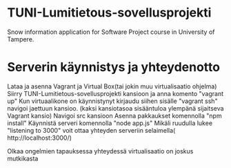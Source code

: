 # TUNI-Lumitietous-sovellusprojekti
Snow information application for Software Project course in University of Tampere.

# Serverin käynnistys ja yhteydenotto
Lataa ja asenna Vagrant ja Virtual Box(tai jokin muu virtualisaatio ohjelma)
Siirry TUNI-Lumitietous-sovellusprojekti kansioon ja anna komento "vagrant up"
Kun virtuaalikone on käynnistynyt kirjaudu siihen sisälle "vagrant ssh"
navigoi jaettuun kansioo. (kaksi kansiotasoa sisääntuloa ylempänä sijaitseva Vagrant kansio)
Navigoi src kansioon
Asenna pakkaukset komennolla "npm install"
Käynnistä serveri komennolla "node app.js"
Mikäli ruudulla lukee "listening to 3000" voit ottaa yhteyden serveriin selaimella( http://localhost:3000/)

Olkaa ongelmien tapauksessa yhteydessä virtualisaatio on joskus mutkikasta